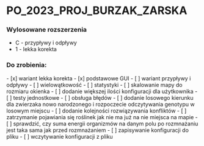 # PO_2023_PROJ_BURZAK_ZARSKA


<h3>Wylosowane rozszerzenia</h3>
<ul>
  <li>C - przypływy i odpływy</li>
  <li>1 - lekka korekta</li>
</ul>

<h3> Do zrobienia: </h3>
- [x] wariant lekka korekta
- [x] podstawowe GUI
- [ ] wariant przypływy i odpływy
- [ ] wielowątkowość
- [ ] statystyki
- [ ] skalowanie mapy do rozmiaru okienka
- [ ] dodanie większej ilości konfiguracji dla użytkownika
- [ ] testy jednostkowe
- [ ] obsługa błędów
- [ ] dodanie losowego kierunku dla zwierzaka nowo narodzonego i rozpoczecie odczytywania genotypu w losowym miejscu 
- [ ] dodanie kolejności rozwiązywania konfliktów
- [ ] zatrzymanie pojawiania się roślinek jak nie ma już na nie miejsca na mapie
- [ ] sprawdzić, czy suma energii organizmów na danym polu po rozmnażaniu jest taka sama jak przed rozmnażaniem
- [ ] zapisywanie konfiguracji do pliku
- [ ] wczytywanie konfiguracji z pliku


